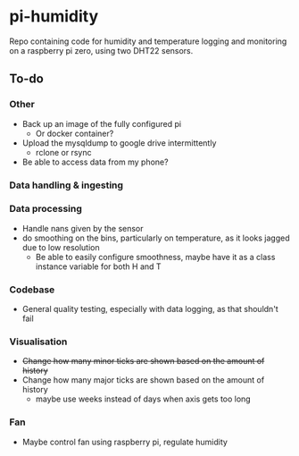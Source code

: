 # pi-humidity
Repo containing code for humidity and temperature logging and monitoring on a raspberry pi zero, using two DHT22 sensors.

## To-do

### Other
- Back up an image of the fully configured pi
  - Or docker container?
- Upload the mysqldump to google drive intermittently
  - rclone or rsync
- Be able to access data from my phone?

### Data handling & ingesting

### Data processing
- Handle nans given by the sensor
- do smoothing on the bins, particularly on temperature, as it looks jagged due to low resolution
  - Be able to easily configure smoothness, maybe have it as a class instance variable for both H and T

### Codebase
- General quality testing, especially with data logging, as that shouldn't fail

### Visualisation
- ~~Change how many minor ticks are shown based on the amount of history~~
- Change how many major ticks are shown based on the amount of history
  - maybe use weeks instead of days when axis gets too long

### Fan
- Maybe control fan using raspberry pi, regulate humidity


